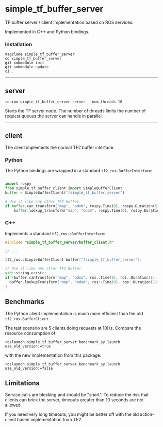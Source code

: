 # simple_tf_buffer_server

TF buffer server / client implementation based on ROS services.

Implemented in C++ and Python bindings.

### Installation

```
magclone simple_tf_buffer_server
cd simple_tf_buffer_server
git submodule init
git submodule update
ci .
```

---
## server

```
rosrun simple_tf_buffer_server server --num_threads 10
```

Starts the TF server node. The number of threads limits the number of request queues the server can handle in parallel.

---
## client

The client implements the normal TF2 buffer interface.

### Python

The Python bindings are wrapped in a standard `tf2_ros.BufferInterface`:

```python

import rospy                                                         
from simple_tf_buffer_client import SimpleBufferClient
buffer = SimpleBufferClient("/simple_tf_buffer_server")

# Use it like any other TF2 buffer.
if buffer.can_transform("map", "odom", rospy.Time(0), rospy.Duration(5)):
    buffer.lookup_transform("map", "odom", rospy.Time(0), rospy.Duration(1))
```

### C++

Implements a standard `tf2_ros::BufferInterface`:

```cpp
#include "simple_tf_buffer_server/buffer_client.h"

// ...

tf2_ros::SimpleBufferClient buffer("/simple_tf_buffer_server");

// Use it like any other TF2 buffer.
std::string errstr;
if (buffer.canTransform("map", "odom", ros::Time(0), ros::Duration(1), &errstr)) {
  buffer.lookupTransform("map", "odom", ros::Time(0), ros::Duration(1));
}
```

## Benchmarks

The Python client implementation is much more efficient than the old `tf2_ros.BufferClient`.

The test scenario are 5 clients doing requests at 10Hz. Compare the resource consumption of:
```
roslaunch simple_tf_buffer_server benchmark_py.launch use_old_version:=true
```
with the new implementation from this package:
```
roslaunch simple_tf_buffer_server benchmark_py.launch use_old_version:=false
```

## Limitations

Service calls are blocking and should be "short".
To reduce the risk that clients can brick the server, timeouts greater than 10 seconds are not allowed.

If you need very long timeouts, you might be better off with the old action-client based implementation from TF2.
